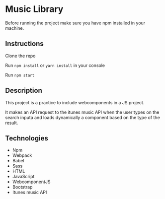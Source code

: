 # Music Library

Before running the project make sure you have npm installed in your machine.

## Instructions

Clone the repo

Run `npm install` or `yarn install` in your console

Run `npm start`

## Description

This project is a practice to include webcomponents in a JS project.

It makes an API request to the itunes music API when the user types on the search inputa and loads dynamically a component based on the type of the result.

## Technologies

- Npm
- Webpack
- Babel
- Sass
- HTML
- JavaScript
- WebcomponentJS
- Bootstrap
- Itunes music API
